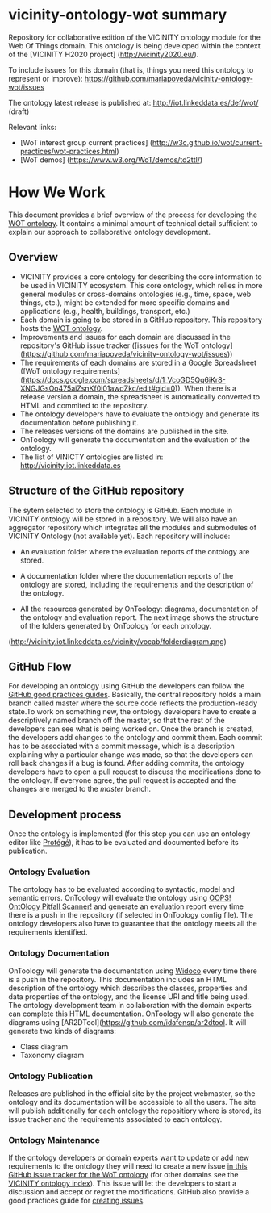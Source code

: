 # vicinity-ontology-wot summary
Repository for collaborative edition of the VICINITY ontology module for the Web Of Things domain. This ontology is being developed within the context of the [VICINITY H2020 project] (http://vicinity2020.eu/).

To include issues for this domain (that is, things you need this ontology to represent or improve): https://github.com/mariapoveda/vicinity-ontology-wot/issues

The ontology latest release is published at: http://iot.linkeddata.es/def/wot/ (draft)

Relevant links:

- [WoT interest group current practices] (http://w3c.github.io/wot/current-practices/wot-practices.html)
- [WoT demos] (https://www.w3.org/WoT/demos/td2ttl/)

# How We Work
This document provides a brief overview of the process for developing the [WOT ontology](http://iot.linkeddata.es/def/wot/). It contains a minimal amount of technical detail sufficient to explain our approach to collaborative ontology development.

## Overview 

- VICINITY provides a core ontology for describing the core information to be used in VICINITY ecosystem. This core ontology, which relies in more general modules or cross-domains ontologies (e.g., time, space, web things, etc.), might be extended for more specific domains and applications (e.g., health, buildings, transport, etc.)
- Each domain is going to be stored in a GitHub repository. This repository hosts the [WOT ontology](http://iot.linkeddata.es/def/wot/).
- Improvements and issues for each domain are discussed in the repository's GitHub issue tracker ([issues for the WoT ontology] (https://github.com/mariapoveda/vicinity-ontology-wot/issues))
- The requirements of each domains are stored in a Google Spreadsheet ([WoT ontology requirements] (https://docs.google.com/spreadsheets/d/1_VcoGD5Qq6iKr8-XNGJGsOo475aiZsnKf0i01awdZkc/edit#gid=0)). When there is a release version a domain, the spreadsheet is automatically converted to HTML and commited to the repository.
- The ontology developers have to evaluate the ontology and generate its documentation before publishing it.
- The releases versions of the domains are published in the site.
- OnToology will generate the documentation and the evaluation of the ontology. 
- The list of VINICTY ontologies are listed in: http://vicinity.iot.linkeddata.es

## Structure of the GitHub repository

The sytem selected to store the ontology is GitHub. Each module in VICINITY ontology will be stored in a repository. We will also have an aggregator repository which integrates all the modules and submodules of VICINITY Ontology (not available yet). Each repository will include:

- An evaluation folder where the evaluation reports of the ontology are stored.

- A documentation folder where the documentation reports of the ontology are stored, including the requirements and the description of the ontology.
- All the resources generated by OnToology: diagrams, documentation of the ontology and evaluation report. The next image shows the structure of the folders generated by OnToology for each ontology.

(http://vicinity.iot.linkeddata.es/vicinity/vocab/folderdiagram.png)

## GitHub Flow

For developing an ontology using GitHub the developers can follow the [GitHub good practices guides](https://guides.github.com/). Basically, the central repository holds a main branch called master where the source code reflects the production-ready state.To work on something new, the ontology developers have to create a descriptively named branch off the master, so that the rest of the developers can see what is being worked on. Once the branch is created, the developers add changes to the ontology and commit them. Each commit has to be associated with a commit message, which is a description explaining why a particular change was made, so that the developers can roll back changes if a bug is found. After adding commits, the ontology developers have to open a pull request to discuss the modifications done to the ontology. If everyone agree, the pull request is accepted and the changes are merged to the *master* branch.

## Development process

Once the ontology is implemented (for this step you can use an ontology editor like [Protégé](http://protege.stanford.edu/)), it has to be evaluated and documented before its publication.

### Ontology Evaluation
The ontology has to be evaluated according to syntactic, model and semantic errors. OnToology will evaluate the ontology using [OOPS! OntOlogy Pitfall Scanner!](http://oops.linkeddata.es/) and generate an evaluation report every time there is a push in the repository (if selected in OnToology config file). The ontology developers also have to guarantee that the ontology meets all the requirements identified. 

### Ontology Documentation

OnToology will generate the documentation using [Widoco](https://github.com/dgarijo/Widoco) every time there is a push in the repository. This documentation includes an HTML description of the ontology which describes the classes, properties and data properties of the ontology, and the license URI and title being used. The ontology development team in collaboration with the domain experts can complete this HTML documentation. OnToology will also generate the diagrams using [AR2DTool](https://github.com/idafensp/ar2dtool. It will generate two kinds of diagrams:

- Class diagram
- Taxonomy diagram

### Ontology Publication

Releases are published in the official site by the project webmaster, so the ontology and its documentation will be accessible to all the users. The site will publish additionally for each ontology the repositiory where is stored, its issue tracker and the requirements associated to each ontology.

### Ontology Maintenance
If the ontology developers or domain experts want to update or add new requirements to the ontology they will need to create a new issue [in this GitHub issue tracker for the WoT ontology](https://github.com/mariapoveda/vicinity-ontology-wot/issues) (for other domains see the [VICINITY ontology index](http://vicinity.iot.linkeddata.es)). This issue will let the developers to start a discussion and accept or regret the modifications. GitHub also provide a good practices guide for [creating issues](https://guides.github.com/features/issues/). 
